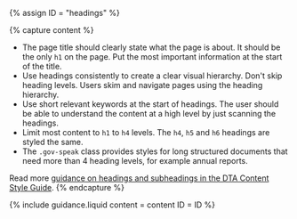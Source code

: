 {% assign ID = "headings" %}

{% capture content %}
- The page title should clearly state what the page is about. It should be the only `h1` on the page. Put the most important information at the start of the title.
- Use headings consistently to create a clear visual hierarchy. Don't skip heading levels. Users skim and navigate pages using the heading hierarchy.
- Use short relevant keywords at the start of headings. The user should be able to understand the content at a high level by just scanning the headings.
- Limit most content to `h1` to `h4` levels. The `h4`, `h5` and `h6` headings are styled the same.
- The `.gov-speak` class provides styles for long structured documents that need more than 4 heading levels, for example annual reports.

Read more <a href="http://content-style-guide.apps.staging.digital.gov.au/az-indexes/h.html#headings-and-subheadings" rel="external">guidance on headings and subheadings in the DTA Content Style Guide</a>.
{% endcapture %}

{% include guidance.liquid  content = content  ID = ID %}
